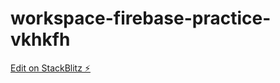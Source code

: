 # workspace-firebase-practice-vkhkfh

[Edit on StackBlitz ⚡️](https://stackblitz.com/edit/workspace-firebase-practice-vkhkfh)